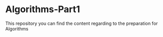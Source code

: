 # Algorithms-Part1
This repository you can find  the content regarding to the preparation for Algorithms
